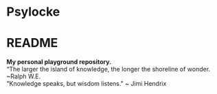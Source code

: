 Psylocke
========
# README 

**My personal playground repository.**   
“The larger the island of knowledge, the longer the shoreline of wonder.  ~Ralph W.E.   
"Knowledge speaks, but wisdom listens." ~ Jimi Hendrix
